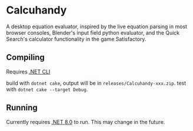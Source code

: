# Calcuhandy
 A desktop equation evaluator, inspired by the live equation parsing in most browser consoles, Blender's input field python evaluator, and the Quick Search's calculator functionality in the game Satisfactory.

## Compiling
Requires [.NET CLI](https://learn.microsoft.com/en-us/dotnet/core/install/)

build with `dotnet cake`, output will be in `releases/Calcuhandy-xxx.zip`.
test with `dotnet cake --target Debug`.

## Running
Currently requires [.NET 8.0](https://dotnet.microsoft.com/en-us/download/dotnet/8.0) to run. This may change in the future.